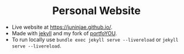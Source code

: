 <h1 align="center">Personal Website</h1>

- Live website at https://juninjae.github.io/.
- Made with [jekyll](https://jekyllrb.com/) and my fork of [portfoYOU](https://github.com/YoussefRaafatNasry/portfolYOU).
- To run locally use `bundle exec jekyll serve --livereload` or `jekyll serve --livereload`.